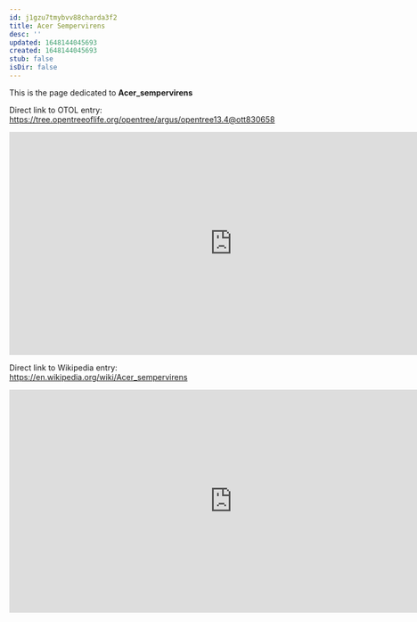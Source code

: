 ```yaml
---
id: j1gzu7tmybvv88charda3f2
title: Acer Sempervirens
desc: ''
updated: 1648144045693
created: 1648144045693
stub: false
isDir: false
---
```

This is the page dedicated to **Acer_sempervirens**


Direct link to OTOL entry: https://tree.opentreeoflife.org/opentree/argus/opentree13.4@ott830658



<html>
    <body>
    <iframe src="https://tree.opentreeoflife.org/opentree/argus/opentree13.4@ott830658"
    width="800" height="400" frameborder="0" allowfullscreen> </iframe>
    </body>
</html>
    


Direct link to Wikipedia entry: https://en.wikipedia.org/wiki/Acer_sempervirens



<html>
    <body>
    <iframe src="https://en.wikipedia.org/wiki/Acer_sempervirens"
    width="800" height="400" frameborder="0" allowfullscreen> </iframe>
    </body>
</html>
    
